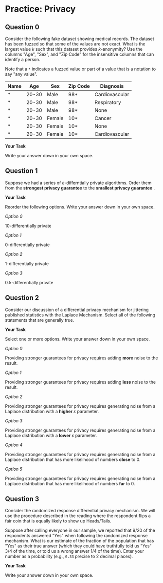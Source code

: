 # <i class="far fa-edit fa-fw"></i> Practice: Privacy

## Question 0

Consider the following fake dataset showing medical records. The dataset has been fuzzed so that some of the values are not exact. What is the largest value $k$ such that this dataset provides $k$-anonymity? Use the columns "Age", "Sex", and "Zip Code" for the insensitive columns that can identify a person.

Note that a `*` indicates a fuzzed value or part of a value that is a notation to say "any value".

| Name | Age   | Sex    | Zip Code | Diagnosis      |
| ---- | ----- | ------ | -------- | -------------- |
| \*   | 20-30 | Male   | 98\*     | Cardiovascular |
| \*   | 20-30 | Male   | 98\*     | Respiratory    |
| \*   | 20-30 | Male   | 98\*     | None           |
| \*   | 20-30 | Female | 10\*     | Cancer         |
| \*   | 20-30 | Female | 10\*     | None           |
| \*   | 20-30 | Female | 10\*     | Cardiovascular |

**<i class="far fa-edit fa-fw"></i> Your Task**

Write your answer down in your own space.

## Question 1

Suppose we had a series of $\varepsilon$-differntially private algorithms. Order them from the **strongest privacy guarantee** to the **smallest privacy guarantee** .

**<i class="far fa-edit fa-fw"></i> Your Task**

Reorder the following options. Write your answer down in your own space.

_<i class="fas fa-list-ol fa-fw"></i> Option 0_

10-differentially private

_<i class="fas fa-list-ol fa-fw"></i> Option 1_

0-differentially private

_<i class="fas fa-list-ol fa-fw"></i> Option 2_

1-differentially private

_<i class="fas fa-list-ol fa-fw"></i> Option 3_

0.5-differentially private

## Question 2

Consider our discussion of a differential privacy mechanism for jittering published statistics with the Laplace Mechanism. Select all of the following statements that are generally true.

**<i class="far fa-edit fa-fw"></i> Your Task**

Select one or more options. Write your answer down in your own space.

_<i class="far fa-square fa-fw"></i> Option 0_

Providing stronger guarantees for privacy requires adding **more** noise to the result.

_<i class="far fa-square fa-fw"></i> Option 1_

Providing stronger guarantees for privacy requires adding **less** noise to the result.

_<i class="far fa-square fa-fw"></i> Option 2_

Providing stronger guarantees for privacy requires generating noise from a Laplace distribution with a **higher** $\varepsilon$ parameter.

_<i class="far fa-square fa-fw"></i> Option 3_

Providing stronger guarantees for privacy requires generating noise from a Laplace distribution with a **lower** $\varepsilon$ parameter.

_<i class="far fa-square fa-fw"></i> Option 4_

Providing stronger guarantees for privacy requires generating noise from a Laplace distribution that has more likelihood of numbers **close** to 0.

_<i class="far fa-square fa-fw"></i> Option 5_

Providing stronger guarantees for privacy requires generating noise from a Laplace distribution that has more likelihood of numbers **far** to 0.

## Question 3

Consider the randomized response differential privacy mechanism. We will use the procedure described in the reading where the respondent flips a fair coin that is equally likely to show up Heads/Tails.

Suppose after calling everyone in our sample, we reported that 9/20 of the respondents answered "Yes" when following the randomized response mechanism. What is our estimate of the fraction of the population that has "Yes" as their true answer (which they could have truthfully told us "Yes" 3/4 of the time, or told us a wrong answer 1/4 of the time). Enter your number as a probability (e.g., `0.33` precise to 2 decimal places).

**<i class="far fa-edit fa-fw"></i> Your Task**

Write your answer down in your own space.
